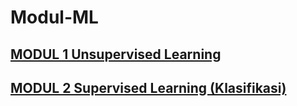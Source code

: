 # Modul-ML

## [MODUL 1 Unsupervised Learning](https://github.com/kcv-if/Modul-ML/tree/main/Modul%201)
## [MODUL 2 Supervised Learning (Klasifikasi)](https://github.com/kcv-if/Modul-ML/tree/main/Modul%202)
